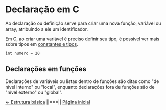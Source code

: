 # Declaração em C
Ao declaração ou definição serve para criar uma nova função, variável ou array, atribuindo a ele um identificador.

Em C, ao criar uma variável é preciso definir seu tipo, é possível ver mais sobre tipos em [constantes e tipos](./002-constants.md).

    int numero = 20

## Declarações em funções
Declarações de variáveis ou listas dentro de funções são ditas como "de nível interno" ou "local", enquanto declarações fora de funções são de "nível externo" ou "global".


[<- Estrutura básica](./004-estrutura.md) ||===|| [Página inicial](../readme.md)
